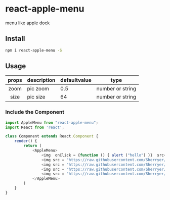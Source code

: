 # react-apple-menu

menu like apple dock
## Install
```sh
npm i react-apple-menu -S
```
## Usage

| props | description | defaultvalue | type |
| :---: | --- | --- | --- |
| zoom | pic zoom | 0.5 | number or string |
| size | pic size | 64 |  number or string |


### Include the Component

```js
import AppleMenu from "react-apple-menu";
import React from 'react';

class Component extends React.Component {
	render() {
		return (
			<AppleMenu>
				<img  onClick = {function () { alert ("hello") }}  src="https://raw.githubusercontent.com/Sherryer/Sherry-npm/master/static/images/1.png"/>
				<img src = "https://raw.githubusercontent.com/Sherryer/Sherry-npm/master/static/images/2.png"/>
				<img src = "https://raw.githubusercontent.com/Sherryer/Sherry-npm/master/static/images/3.png"/>
				<img src = "https://raw.githubusercontent.com/Sherryer/Sherry-npm/master/static/images/4.png"/>
				<img src = "https://raw.githubusercontent.com/Sherryer/Sherry-npm/master/static/images/5.png"/>
            </AppleMenu>
		)
	}
}
```
